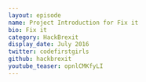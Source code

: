 ```yaml
---
layout: episode
name: Project Introduction for Fix it
bio: Fix it
category: HackBrexit
display_date: July 2016
twitter: codefirstgirls
github: hackbrexit
youtube_teaser: opnlCMKfyLI
---
```

